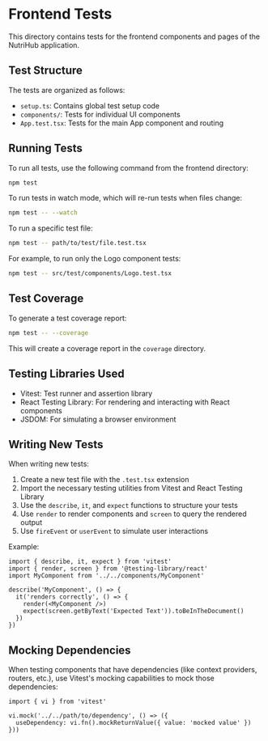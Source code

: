 # Frontend Tests

This directory contains tests for the frontend components and pages of the NutriHub application.

## Test Structure

The tests are organized as follows:

- `setup.ts`: Contains global test setup code
- `components/`: Tests for individual UI components
- `App.test.tsx`: Tests for the main App component and routing

## Running Tests

To run all tests, use the following command from the frontend directory:

```bash
npm test
```

To run tests in watch mode, which will re-run tests when files change:

```bash
npm test -- --watch
```

To run a specific test file:

```bash
npm test -- path/to/test/file.test.tsx
```

For example, to run only the Logo component tests:

```bash
npm test -- src/test/components/Logo.test.tsx
```

## Test Coverage

To generate a test coverage report:

```bash
npm test -- --coverage
```

This will create a coverage report in the `coverage` directory.

## Testing Libraries Used

- Vitest: Test runner and assertion library
- React Testing Library: For rendering and interacting with React components
- JSDOM: For simulating a browser environment

## Writing New Tests

When writing new tests:

1. Create a new test file with the `.test.tsx` extension
2. Import the necessary testing utilities from Vitest and React Testing Library
3. Use the `describe`, `it`, and `expect` functions to structure your tests
4. Use `render` to render components and `screen` to query the rendered output
5. Use `fireEvent` or `userEvent` to simulate user interactions

Example:

```tsx
import { describe, it, expect } from 'vitest'
import { render, screen } from '@testing-library/react'
import MyComponent from '../../components/MyComponent'

describe('MyComponent', () => {
  it('renders correctly', () => {
    render(<MyComponent />)
    expect(screen.getByText('Expected Text')).toBeInTheDocument()
  })
})
```

## Mocking Dependencies

When testing components that have dependencies (like context providers, routers, etc.), use Vitest's mocking capabilities to mock those dependencies:

```tsx
import { vi } from 'vitest'

vi.mock('../../path/to/dependency', () => ({
  useDependency: vi.fn().mockReturnValue({ value: 'mocked value' })
}))
``` 